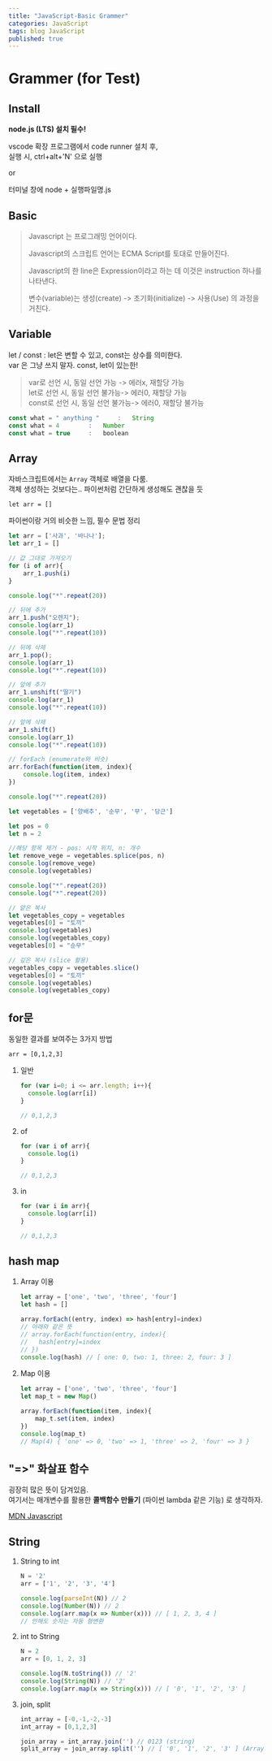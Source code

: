 ```yaml
---
title: "JavaScript-Basic Grammer"
categories: JavaScript
tags: blog JavaScript
published: true
---
```



# Grammer (for Test)

## Install

**node.js (LTS) 설치 필수!**

vscode 확장 프로그램에서 code runner 설치 후,  
실행 시, ctrl+alt+'N' 으로 실행  

or

터미널 창에 node + 실행파일명.js

## Basic

> Javascript 는 프로그래밍 언어이다. <br> 
>
> Javascript의 스크립트 언어는 ECMA Script를 토대로 만들어진다. <br>
>
> Javascript의 한 line은 Expression이라고 하는 데 이것은 instruction 하나를 나타낸다. <br>
>
> 변수(variable)는 생성(create) -> 초기화(initialize) -> 사용(Use) 의 과정을 거친다. <br>

## Variable

let / const : let은  변할 수 있고, const는 상수를 의미한다.  
var 은 그냥 쓰지 말자. const, let이 있는한!  

> var로 선언 시, 동일 선언 가능 -> 에러x, 재할당 가능  
> let로 선언 시, 동일 선언 불가능-> 에러0, 재할당 가능   
> const로 선언 시, 동일 선언 불가능-> 에러0, 재할당 불가능 

```javascript
const what = " anything "	  :   String  
const what = 4		  :   Number  
const what = true	  :   boolean  
```

## Array

자바스크립트에서는 `Array` 객체로 배열을 다룸.  
객체 생성하는 것보다는.. 파이썬처럼 간단하게 생성해도 괜찮을 듯  

`let arr = []`

파이썬이랑 거의 비슷한 느낌, 필수 문법 정리

```javascript
let arr = ['사과', '바나나'];
let arr_1 = []

// 값 그대로 가져오기
for (i of arr){
    arr_1.push(i)
}

console.log("*".repeat(20))

// 뒤에 추가
arr_1.push("오렌지");
console.log(arr_1)
console.log("*".repeat(10))

// 뒤에 삭제
arr_1.pop();
console.log(arr_1)
console.log("*".repeat(10))

// 앞에 추가
arr_1.unshift("딸기")
console.log(arr_1)
console.log("*".repeat(10))

// 앞에 삭제
arr_1.shift()
console.log(arr_1)
console.log("*".repeat(10))

// forEach (enumerate와 비슷)
arr.forEach(function(item, index){
    console.log(item, index)
})

console.log("*".repeat(20))

let vegetables = ['양배추', '순무', '무', '당근']

let pos = 0
let n = 2

//해당 항목 제거 - pos: 시작 위치, n: 개수
let remove_vege = vegetables.splice(pos, n)
console.log(remove_vege)
console.log(vegetables)

console.log("*".repeat(20))
console.log("*".repeat(20))

// 얕은 복사
let vegetables_copy = vegetables
vegetables[0] = "토끼"
console.log(vegetables)
console.log(vegetables_copy)
vegetables[0] = "순무"

// 깊은 복사 (slice 활용)
vegetables_copy = vegetables.slice()
vegetables[0] = "토끼"
console.log(vegetables)
console.log(vegetables_copy)
```

## for문

동일한 결과를 보여주는 3가지 방법  

```
arr = [0,1,2,3]
```

1. 일반

    ```javascript
    for (var i=0; i <= arr.length; i++){
      console.log(arr[i])
    }

    // 0,1,2,3
    ```

2. of

    ```javascript
    for (var i of arr){
      console.log(i)
    }

    // 0,1,2,3
    ```

3. in

    ```javascript
    for (var i in arr){
      console.log(arr[i])
    }

    // 0,1,2,3
    ```


## hash map

1. Array 이용

    ```javascript
    let array = ['one', 'two', 'three', 'four']
    let hash = []

    array.forEach((entry, index) => hash[entry]=index)
    // 아래와 같은 뜻
    // array.forEach(function(entry, index){
    //   hash[entry]=index
    // })
    console.log(hash) // [ one: 0, two: 1, three: 2, four: 3 ]
    ```

2. Map 이용

    ```javascript
    let array = ['one', 'two', 'three', 'four']
    let map_t = new Map()

    array.forEach(function(item, index){
        map_t.set(item, index)
    })
    console.log(map_t)
    // Map(4) { 'one' => 0, 'two' => 1, 'three' => 2, 'four' => 3 }
    ```

## "=>" 화살표 함수

굉장히 많은 뜻이 담겨있음.  
여기서는 매개변수를 활용한 **콜백함수 만들기** (파이썬 lambda 같은 기능) 로 생각하자.  

[MDN Javascript](https://developer.mozilla.org/ko/docs/Web/JavaScript/Reference/Functions/Arrow_functions)


## String

1. String to int

    ```javascript
    N = '2'
    arr = ['1', '2', '3', '4']

    console.log(parseInt(N)) // 2
    console.log(Number(N)) // 2
    console.log(arr.map(x => Number(x))) // [ 1, 2, 3, 4 ]
    // 안해도 숫자는 자동 형변환
    ```



2. int to String

    ```javascript
    N = 2
    arr = [0, 1, 2, 3]

    console.log(N.toString()) // '2'
    console.log(String(N)) // '2'
    console.log(arr.map(x => String(x))) // [ '0', '1', '2', '3' ]
    ```

3. join, split

    ```javascript
    int_array = [-0,-1,-2,-3]
    int_array = [0,1,2,3]

    join_array = int_array.join('') // 0123 (string)
    split_array = join_array.split('') // [ '0', '1', '2', '3' ] (Array)
    ```